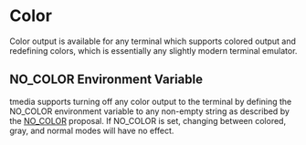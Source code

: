 # Color

Color output is available for any terminal which supports colored output
and redefining colors, which is essentially any slightly modern terminal
emulator.

## NO_COLOR Environment Variable

tmedia supports turning off any color output to the terminal by
defining the NO_COLOR environment variable to any non-empty string as 
described by the [NO_COLOR](https://no-color.org/) proposal. If NO_COLOR
is set, changing between colored, gray, and normal modes will have no
effect.